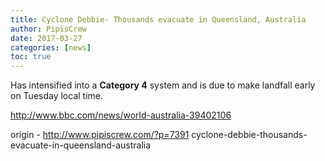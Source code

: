 ```yaml
---
title: Cyclone Debbie- Thousands evacuate in Queensland, Australia
author: PipisCrew
date: 2017-03-27
categories: [news]
toc: true
---
```


Has intensified into a **Category 4** system and is due to make landfall early on Tuesday local time.

http://www.bbc.com/news/world-australia-39402106

origin - http://www.pipiscrew.com/?p=7391 cyclone-debbie-thousands-evacuate-in-queensland-australia